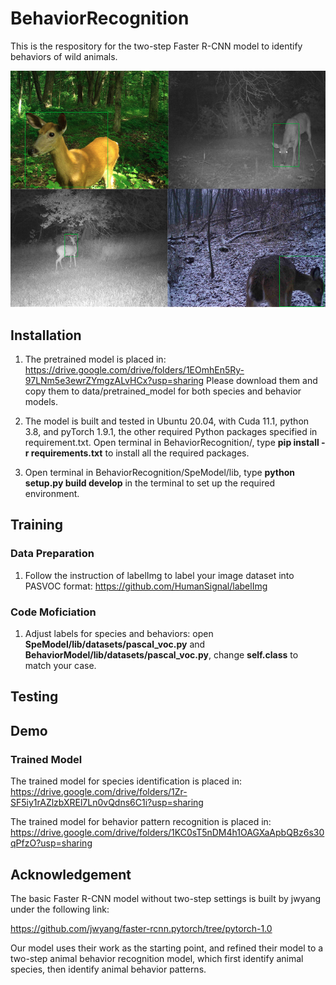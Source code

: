 # BehaviorRecognition
This is the respository for the two-step Faster R-CNN model to identify behaviors of wild animals. 

![plot](ExampleImg/1.png)

## Installation
1. The pretrained model is placed in: https://drive.google.com/drive/folders/1EOmhEn5Ry-97LNm5e3ewrZYmgzALvHCx?usp=sharing
Please download them and copy them to data/pretrained_model for both species and behavior models.

2. The model is built and tested in Ubuntu 20.04, with Cuda 11.1, python 3.8, and pyTorch 1.9.1, the other required Python packages specified in requirement.txt. Open terminal in BehaviorRecognition/, type **pip install -r requirements.txt** to install all the required packages.

3. Open terminal in BehaviorRecognition/SpeModel/lib, type **python setup.py build develop** in the terminal to set up the required environment.

## Training

### Data Preparation

1. Follow the instruction of labelImg to label your image dataset into PASVOC format: https://github.com/HumanSignal/labelImg

### Code Moficiation

1. Adjust labels for species and behaviors: open **SpeModel/lib/datasets/pascal_voc.py** and **BehaviorModel/lib/datasets/pascal_voc.py**, change **self.class** to match your case. 

## Testing

## Demo

### Trained Model

The trained model for species identification is placed in: https://drive.google.com/drive/folders/1Zr-SF5iy1rAZlzbXREl7Ln0vQdns6C1i?usp=sharing

The trained model for behavior pattern recognition is placed in: https://drive.google.com/drive/folders/1KC0sT5nDM4h1OAGXaApbQBz6s30qPfzO?usp=sharing

## Acknowledgement

The basic Faster R-CNN model without two-step settings is built by jwyang under the following link:

https://github.com/jwyang/faster-rcnn.pytorch/tree/pytorch-1.0

Our model uses their work as the starting point, and refined their model to a two-step animal behavior recognition model, which first identify animal species, then identify animal behavior patterns.
